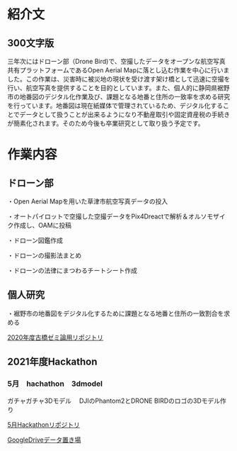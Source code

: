
# 紹介文
## 300文字版
三年次にはドローン部（Drone Bird)で、空撮したデータをオープンな航空写真共有プラットフォームであるOpen Aerial Mapに落とし込む作業を中心に行いました。この作業は、災害時に被災地の現状を受け渡す架け橋として迅速に空撮を行い、航空写真を提供することを目的としています。また、個人的に静岡県裾野市の地番図のデジタル化作業及び、課題となる地番と住所の一致率を求める研究を行っています。地番図は現在紙媒体で管理されているため、デジタル化することでデータとして扱うことが出来るようになり不動産取引や固定資産税の手続きが簡素化されます。そのため今後も卒業研究として取り扱う予定です。
# 作業内容
## ドローン部
・Open Aerial Mapを用いた草津市航空写真データの投入

・オートパイロットで空撮した空撮データをPix4Dreactで解析＆オルソモザイク作成し、OAMに投稿

・ドローン図鑑作成

・ドローンの撮影法まとめ

・ドローンの法律にまつわるチートシート作成
## 個人研究
・裾野市の地番図をデジタル化するために課題となる地番と住所の一致割合を求める

[2020年度古橋ゼミ論用リポジトリ](https://github.com/furuhashilab/2020gsc_Rantsuyama)

## 2021年度Hackathon

### 5月　hachathon　3dmodel
ガチャガチャ3Dモデル　
DJIのPhantom2とDRONE BIRDのロゴの3Dモデル作り

[5月Hackathonリポジトリ](https://github.com/furuhashilab/hachathon_3dmodel)

[GoogleDriveデータ置き場](https://drive.google.com/drive/folders/1WymJZMwr82jJ6PuPcLH_DGp6T_Lw9nFI?usp=sharing)





